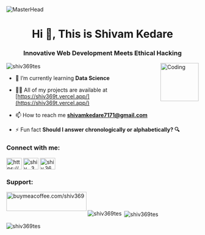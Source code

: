 ![MasterHead](https://infowithart.com/wp-content/uploads/2019/01/Cover-image.gif)
<h1 align="center">Hi 👋, This is Shivam Kedare</h1>
<h3 align="center">Innovative Web Development Meets Ethical Hacking</h3>
<img align="right" alt="Coding" width="100" src="https://cdn.dribbble.com/users/1019864/screenshots/3079099/media/9e5055da2ee6c899aab9403ceb7d0dc3.gif">

<p align="left"> <img src="https://komarev.com/ghpvc/?username=shiv369tes&label=Profile%20views&color=0e75b6&style=flat" alt="shiv369tes" /> </p>

- 🌱 I’m currently learning **Data Science**

- 👨‍💻 All of my projects are available at [https://shiv369t.vercel.app/](https://shiv369t.vercel.app/)

- 📫 How to reach me **shivamkedare7171@gmail.com**

- ⚡ Fun fact **Should I answer chronologically or alphabetically? 🔍**

<h3 align="left">Connect with me:</h3>
<p align="left">
<a href="https://linkedin.com/in/https://www.linkedin.com/in/shivam-kedare-369t/" target="blank"><img align="center" src="https://raw.githubusercontent.com/rahuldkjain/github-profile-readme-generator/master/src/images/icons/Social/linked-in-alt.svg" alt="https://www.linkedin.com/in/shivam-kedare-369t/" height="30" width="40" /></a>
<a href="https://instagram.com/shiv__369_" target="blank"><img align="center" src="https://raw.githubusercontent.com/rahuldkjain/github-profile-readme-generator/master/src/images/icons/Social/instagram.svg" alt="shiv__369_" height="30" width="40" /></a>
<a href="https://discord.gg/shiv.369" target="blank"><img align="center" src="https://raw.githubusercontent.com/rahuldkjain/github-profile-readme-generator/master/src/images/icons/Social/discord.svg" alt="shiv.369" height="30" width="40" /></a>
</p>

<h3 align="left">Support:</h3>
<p><a href="https://www.buymeacoffee.com/buymeacoffee.com/shiv369"> <img align="left" src="https://cdn.buymeacoffee.com/buttons/v2/default-yellow.png" height="50" width="210" alt="buymeacoffee.com/shiv369" /></a></p><br><br>

<p><img align="left" src="https://github-readme-stats.vercel.app/api/top-langs?username=shiv369tes&show_icons=true&locale=en&layout=compact" alt="shiv369tes" /></p>

<p>&nbsp;<img align="center" src="https://github-readme-stats.vercel.app/api?username=shiv369tes&show_icons=true&locale=en" alt="shiv369tes" /></p>

<p><img align="center" src="https://github-readme-streak-stats.herokuapp.com/?user=shiv369tes&" alt="shiv369tes" /></p>
